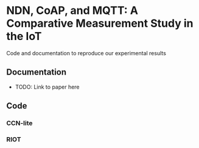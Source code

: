 # NDN, CoAP, and MQTT: A Comparative Measurement Study in the IoT
Code and documentation to reproduce our experimental results

## Documentation
- TODO: Link to paper here

## Code

### CCN-lite

### RIOT

